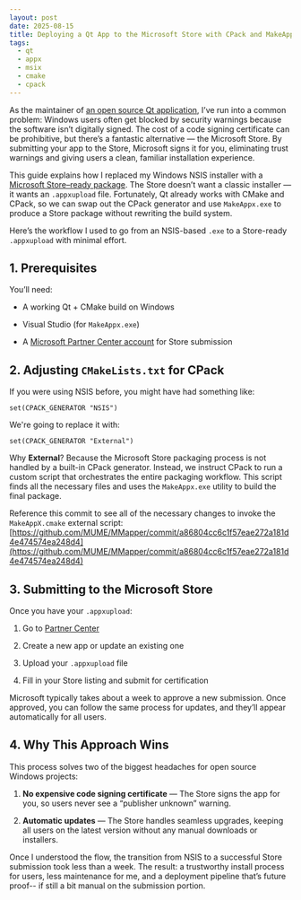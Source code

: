 ```yaml
---
layout: post
date: 2025-08-15
title: Deploying a Qt App to the Microsoft Store with CPack and MakeAppx
tags:
  - qt
  - appx
  - msix
  - cmake
  - cpack
---
```

As the maintainer of [an open source Qt application](https://mume.github.io/MMapper/), I’ve run into a common problem: Windows users often get blocked by security warnings because the software isn’t digitally signed. The cost of a code signing certificate can be prohibitive, but there’s a fantastic alternative — the Microsoft Store. By submitting your app to the Store, Microsoft signs it for you, eliminating trust warnings and giving users a clean, familiar installation experience.

This guide explains how I replaced my Windows NSIS installer with a [Microsoft Store–ready package](https://apps.microsoft.com/detail/9p6f2b68rf7g?referrer=appbadge&mode=direct&hl=en-US&gl=US). The Store doesn’t want a classic installer — it wants an `.appxupload` file. Fortunately, Qt already works with CMake and CPack, so we can swap out the CPack generator and use `MakeAppx.exe` to produce a Store package without rewriting the build system.

Here’s the workflow I used to go from an NSIS-based `.exe` to a Store-ready `.appxupload` with minimal effort.

## **1\. Prerequisites**

You’ll need:

*   A working Qt + CMake build on Windows
    
*   Visual Studio (for `MakeAppx.exe`)
    
*   A [Microsoft Partner Center account](https://developer.microsoft.com/en-us/microsoft-store/register) for Store submission
    

## **2\. Adjusting** `CMakeLists.txt` **for CPack**

If you were using NSIS before, you might have had something like:

```
set(CPACK_GENERATOR "NSIS")
```

We're going to replace it with:

```
set(CPACK_GENERATOR "External")
```

Why **External**? Because the Microsoft Store packaging process is not handled by a built-in CPack generator. Instead, we instruct CPack to run a custom script that orchestrates the entire packaging workflow. This script finds all the necessary files and uses the `MakeAppx.exe` utility to build the final package.

Reference this commit to see all of the necessary changes to invoke the `MakeAppX.cmake` external script: [https://github.com/MUME/MMapper/commit/a86804cc6c1f57eae272a181d4e474574ea248d4](https://github.com/MUME/MMapper/commit/a86804cc6c1f57eae272a181d4e474574ea248d4)

## 3\. Submitting to the Microsoft Store

Once you have your `.appxupload`:

1.  Go to [Partner Center](https://partner.microsoft.com/en-us/dashboard/apps-and-games/overview)
    
2.  Create a new app or update an existing one
    
3.  Upload your `.appxupload` file
    
4.  Fill in your Store listing and submit for certification
    

Microsoft typically takes about a week to approve a new submission. Once approved, you can follow the same process for updates, and they’ll appear automatically for all users.

## 4\. Why This Approach Wins

This process solves two of the biggest headaches for open source Windows projects:

1.  **No expensive code signing certificate** — The Store signs the app for you, so users never see a “publisher unknown” warning.
    
2.  **Automatic updates** — The Store handles seamless upgrades, keeping all users on the latest version without any manual downloads or installers.
    

Once I understood the flow, the transition from NSIS to a successful Store submission took less than a week. The result: a trustworthy install process for users, less maintenance for me, and a deployment pipeline that’s future proof-- if still a bit manual on the submission portion.
